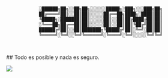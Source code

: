 <div align="center">
<pre>

    ░██████╗██╗░░██╗██╗░░░░░░█████╗░███╗░░░███╗██╗
    ██╔════╝██║░░██║██║░░░░░██╔══██╗████╗░████║██║
    ╚█████╗░███████║██║░░░░░██║░░██║██╔████╔██║██║
    ░╚═══██╗██╔══██║██║░░░░░██║░░██║██║╚██╔╝██║██║
    ██████╔╝██║░░██║███████╗╚█████╔╝██║░╚═╝░██║██║
    ╚═════╝░╚═╝░░╚═╝╚══════╝░╚════╝░╚═╝░░░░░╚═╝╚═╝
</pre>
</div>
## Todo es posible y nada es seguro.

[![](https://skillicons.dev/icons?i=js,ts,html,css,react,next,vue,redux,firebase,linux,mint,materialui,mongodb,mysql,netlify,vercel,nodejs,vuetify)](https://skillicons.dev)
